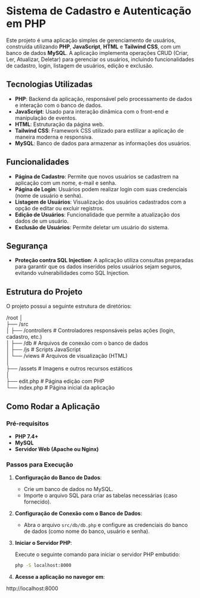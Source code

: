 # Sistema de Cadastro e Autenticação em PHP

Este projeto é uma aplicação simples de gerenciamento de usuários, construída utilizando **PHP**, **JavaScript**, **HTML** e **Tailwind CSS**, com um banco de dados **MySQL**. A aplicação implementa operações CRUD (Criar, Ler, Atualizar, Deletar) para gerenciar os usuários, incluindo funcionalidades de cadastro, login, listagem de usuários, edição e exclusão.

## Tecnologias Utilizadas

- **PHP**: Backend da aplicação, responsável pelo processamento de dados e interação com o banco de dados.
- **JavaScript**: Usado para interação dinâmica com o front-end e manipulação de eventos.
- **HTML**: Estruturação da página web.
- **Tailwind CSS**: Framework CSS utilizado para estilizar a aplicação de maneira moderna e responsiva.
- **MySQL**: Banco de dados para armazenar as informações dos usuários.
  
## Funcionalidades

- **Página de Cadastro**: Permite que novos usuários se cadastrem na aplicação com um nome, e-mail e senha.
- **Página de Login**: Usuários podem realizar login com suas credenciais (nome de usuário e senha).
- **Listagem de Usuários**: Visualização dos usuários cadastrados com a opção de editar ou excluir registros.
- **Edição de Usuários**: Funcionalidade que permite a atualização dos dados de um usuário.
- **Exclusão de Usuários**: Permite deletar um usuário do sistema.
  
## Segurança

- **Proteção contra SQL Injection**: A aplicação utiliza consultas preparadas para garantir que os dados inseridos pelos usuários sejam seguros, evitando vulnerabilidades como SQL Injection.

## Estrutura do Projeto

O projeto possui a seguinte estrutura de diretórios:

/root
│  
├── /src  
│   ├── /controllers       # Controladores responsáveis pelas ações (login, cadastro, etc.)  
│   ├── /db                # Arquivos de conexão com o banco de dados  
│   ├── /js                # Scripts JavaScript  
│   └── /views             # Arquivos de visualização (HTML)  
│  
├── /assets                # Imagens e outros recursos estáticos  
│  
├── edit.php               # Página edição com PHP  
└── index.php              # Página inicial da aplicação  

## Como Rodar a Aplicação

### Pré-requisitos

- **PHP 7.4+**
- **MySQL**
- **Servidor Web (Apache ou Nginx)**

### Passos para Execução

1. **Configuração do Banco de Dados**:

   - Crie um banco de dados no MySQL.
   - Importe o arquivo SQL para criar as tabelas necessárias (caso fornecido).

2. **Configuração de Conexão com o Banco de Dados**:

   - Abra o arquivo `src/db/db.php` e configure as credenciais do banco de dados (como nome do banco, usuário e senha).

3. **Iniciar o Servidor PHP**:

   Execute o seguinte comando para iniciar o servidor PHP embutido:

   ```bash
   php -S localhost:8000

4. **Acesse a aplicação no navegor em**:

  http://localhost:8000